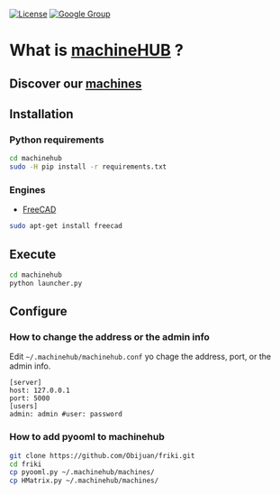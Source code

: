 
[![License](http://img.shields.io/:license-gpl-blue.svg?style=flat)](http://opensource.org/licenses/GPL-3.0) [![Google Group](https://img.shields.io/badge/-Google%20Group-lightgrey.svg)](https://groups.google.com/forum/?hl=en#!forum/machinehub)

# What is [machineHUB](docs/machinehub.pdf) ?


## Discover our [machines](https://github.com/bq/machines/)

## Installation

### Python requirements

```bash
cd machinehub
sudo -H pip install -r requirements.txt
```

### Engines

 * [FreeCAD](http://www.freecadweb.org/wiki/index.php?title=Installing)

```bash
sudo apt-get install freecad
```


## Execute

```bash
cd machinehub
python launcher.py
```

## Configure

### How to change the address or the admin info

Edit `~/.machinehub/machinehub.conf` yo chage the address, port, or the admin info.

```
[server]
host: 127.0.0.1
port: 5000
[users]
admin: admin #user: password
```

### How to add pyooml to machinehub

```bash
git clone https://github.com/Obijuan/friki.git
cd friki
cp pyooml.py ~/.machinehub/machines/
cp HMatrix.py ~/.machinehub/machines/
```